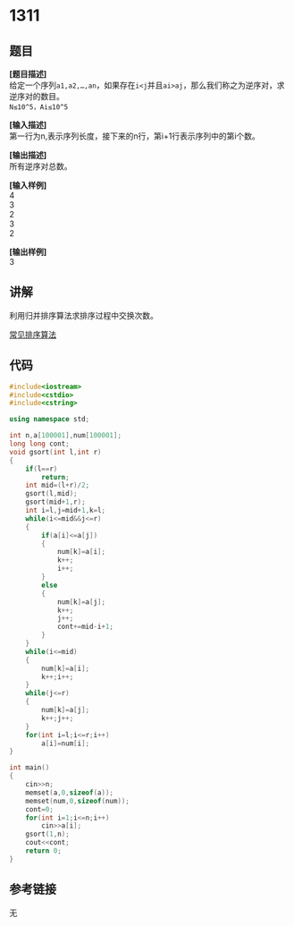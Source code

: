 # 1311
## 题目  
**[题目描述]**  
给定一个序列`a1,a2,…,an`，如果存在`i<j`并且`ai>aj`，那么我们称之为逆序对，求逆序对的数目。  
`N≤10^5，Ai≤10^5`  

**[输入描述]**   
第一行为n,表示序列长度，接下来的n行，第i+1行表示序列中的第i个数。  

**[输出描述]**  
所有逆序对总数。  

**[输入样例]**  
4  
3  
2  
3  
2  

**[输出样例]**  
3  

## 讲解    
利用归并排序算法求排序过程中交换次数。  

[常见排序算法](a)  

## 代码   

```cpp
#include<iostream>  
#include<cstdio>  
#include<cstring>  

using namespace std;  

int n,a[100001],num[100001];  
long long cont;  
void gsort(int l,int r)  
{  
	if(l==r)  
		return;  
	int mid=(l+r)/2;  
	gsort(l,mid);  
	gsort(mid+1,r);  
	int i=l,j=mid+1,k=l;  
	while(i<=mid&&j<=r)  
	{  
		if(a[i]<=a[j])  
		{  
			num[k]=a[i];  
			k++;  
			i++;  
		}  
		else  
		{  
			num[k]=a[j];  
			k++;  
			j++;  
			cont+=mid-i+1;  
		}  
	}  
	while(i<=mid)  
	{  
		num[k]=a[i];  
		k++;i++;  
	}  
	while(j<=r)  
	{  
		num[k]=a[j];  
		k++;j++;  
	}  
	for(int i=l;i<=r;i++)  
		a[i]=num[i];  
}  

int main()  
{  
	cin>>n;  
	memset(a,0,sizeof(a));  
	memset(num,0,sizeof(num));  
	cont=0;  
	for(int i=1;i<=n;i++)  
		cin>>a[i];  
	gsort(1,n);  
	cout<<cont;  
	return 0;  
}   
```

## 参考链接
无  

